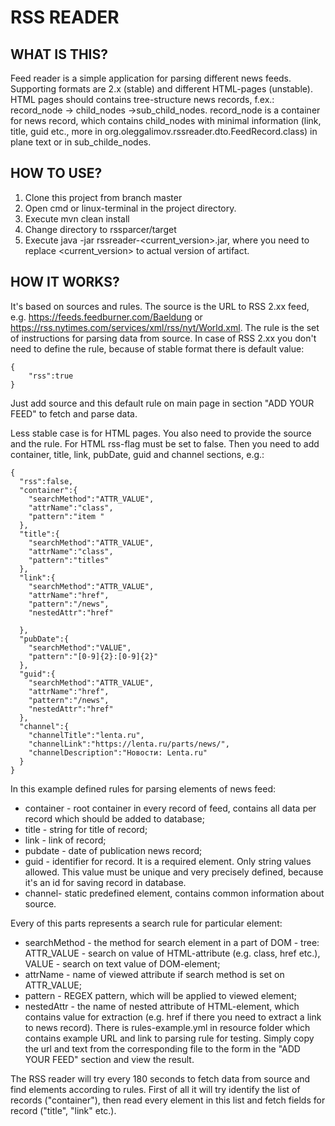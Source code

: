 # RSS READER
## WHAT IS THIS? 
Feed reader is a simple application for parsing different news feeds. Supporting formats are 2.x (stable) and different HTML-pages (unstable). HTML pages should contains tree-structure news records, f.ex.: record_node -> child_nodes ->sub_child_nodes. record_node is a container for news record, which contains child_nodes with minimal information  (link, title, guid  etc., more in org.oleggalimov.rssreader.dto.FeedRecord.class) in plane text or in sub_childe_nodes. 
## HOW TO USE?
1. Clone this project from branch master
2. Open cmd or linux-terminal in the  project directory.
3. Execute mvn clean install
4. Change directory to rssparcer/target
5. Execute java -jar rssreader-<current_version>.jar, where you need to replace <current_version> to actual version of artifact.
## HOW IT WORKS?
It's based on sources and rules. The source is the URL to RSS 2.xx feed, e.g. https://feeds.feedburner.com/Baeldung 
or https://rss.nytimes.com/services/xml/rss/nyt/World.xml. The rule is the set of instructions for parsing data from source. 
In case of RSS 2.xx you don't need to define the rule, because of stable format there is default value:
``` 
{
    "rss":true
}
```
Just add source and this default rule  on main page in section "ADD YOUR FEED" to fetch and parse data.  

Less stable case is for HTML pages. You also need to provide the source and the rule. For HTML rss-flag must be set to false. 
Then you need to add container, title, link, pubDate, guid and channel sections, e.g.:
```
{
  "rss":false,
  "container":{
    "searchMethod":"ATTR_VALUE",
    "attrName":"class",
    "pattern":"item "
  },
  "title":{
    "searchMethod":"ATTR_VALUE",
    "attrName":"class",
    "pattern":"titles"
  },
  "link":{
    "searchMethod":"ATTR_VALUE",
    "attrName":"href",
    "pattern":"/news",
    "nestedAttr":"href"

  },
  "pubDate":{
    "searchMethod":"VALUE",
    "pattern":"[0-9]{2}:[0-9]{2}"
  },
  "guid":{
    "searchMethod":"ATTR_VALUE",
    "attrName":"href",
    "pattern":"/news",
    "nestedAttr":"href"
  },
  "channel":{
    "channelTitle":"lenta.ru",
    "channelLink":"https://lenta.ru/parts/news/",
    "channelDescription":"Новости: Lenta.ru"
  }
}
```
In this example defined rules for parsing elements of news feed:
- container - root container in every record of feed, contains all data per record which should be added to database;
- title - string for title of record;
- link - link of record;
- pubdate - date of publication news record;
- guid - identifier for record. It is a required element. Only string values allowed. This value must be unique and very precisely defined, because it's an id for saving record in database. 
- channel- static predefined element, contains common information about source.

Every of this parts represents a search rule for particular element: 
- searchMethod - the method for search element in a part of DOM - tree: ATTR_VALUE - search on value of HTML-attribute (e.g. class, href etc.),  VALUE - search on text value of DOM-element;
- attrName - name of viewed attribute if search method is set on ATTR_VALUE;
- pattern - REGEX pattern, which will be applied to viewed element;
- nestedAttr - the name of nested attribute of HTML-element, which contains value for extraction (e.g. href if there you need to extract a link to news record).
There is rules-example.yml in resource folder which contains example URL and link to parsing rule for testing. Simply copy the url and text from the corresponding file to the form in the "ADD YOUR FEED" section and view the result.  

The RSS reader will try every 180 seconds to fetch data from source and find elements according to rules. First of all it will try identify the list of records ("container"), then read every element in this list and fetch fields for record ("title", "link" etc.). 